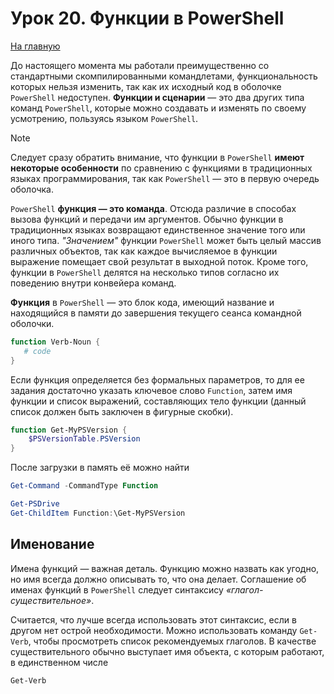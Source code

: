 # Урок 20. Функции в PowerShell

[На главную](/mdk0401.github.io)

До настоящего момента мы работали преимущественно со стандартными скомпилированными командлетами, функциональность которых нельзя изменить, так как их исходный код в оболочке `PowerShell` недоступен. **Функции и сценарии** — это два других типа команд `PowerShell`, которые можно создавать и изменять по своему усмотрению, пользуясь языком `PowerShell`. 

> [!NOTE] 
> Следует сразу обратить внимание, что функции в `PowerShell` **имеют некоторые особенности** по сравнению с функциями в традиционных языках программирования, так как `PowerShell` — это в первую очередь оболочка. 

`PowerShell` **функция — это команда**. Отсюда различие в способах вызова функций и передачи им аргументов. Обычно функции в традиционных языках возвращают единственное значение того или иного типа. *"Значением"* функции `PowerShell` может быть целый массив различных объектов, так как каждое вычисляемое в функции выражение помещает свой результат в выходной поток. Кроме того, функции в `PowerShell` делятся на несколько типов согласно их поведению внутри конвейера команд. 

**Функция** в `PowerShell` — это блок кода, имеющий название и находящийся в памяти до завершения текущего сеанса командной оболочки.

```powershell
function Verb-Noun {
   # code
}
```

Если функция определяется без формальных параметров, то для ее задания достаточно указать ключевое слово `Function`, затем имя функции и список выражений,  составляющих тело функции (данный список должен быть заключен в фигурные скобки).

```powershell
function Get-MyPSVersion {
    $PSVersionTable.PSVersion
}
```

После загрузки в память её можно найти

```powershell
Get-Command -CommandType Function

Get-PSDrive
Get-ChildItem Function:\Get-MyPSVersion
```

## Именование
Имена функций — важная деталь. Функцию  можно назвать как угодно, но имя всегда должно описывать то, что она делает. Соглашение об именах функций в `PowerShell` следует синтаксису *«глагол-существительное»*. 

Считается, что лучше всегда использовать этот синтаксис, если в другом нет острой необходимости. Можно использовать команду `Get-Verb`, чтобы просмотреть список рекомендуемых глаголов. В качестве существительного обычно выступает имя объекта, с которым работают, в единственном числе 

```powershell
Get-Verb
```
